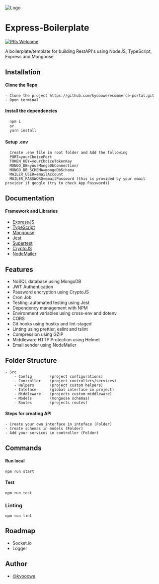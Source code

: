 ![Logo](https://mir-s3-cdn-cf.behance.net/project_modules/1400/74731f76965389.5c7945b0cfcc3.gif)

# Express-Boilerplate

[![PRs Welcome](https://img.shields.io/badge/PRs-welcome-brightgreen.svg?style=flat-square)](https://makeapullrequest.com)

A boilerplate/template for building RestAPI's using NodeJS, TypeScript, Express and Mongoose

## Installation

#### Clone the Repo

```
- Clone the project https://github.com/kyooowe/ecommerce-portal.git
- Open terminal
```

#### Install the dependencies

```bash
  npm i
  or
  yarn install
```

#### Setup .env

```
  Create .env file in root folder and Add the following
  PORT=yourChoicePort
  TOKEN_KEY=yourChoiceTokenKey
  MONGO_DB=yourMongoDbConnection/
  MONGO_DB_SCHEMA=mongoDbSchema
  MAILER_USER=emailAccount
  MAILER_PASSWORD=emailPassword (this is provided by your email provider if google (try to check App Password))
```

## Documentation

#### Framework and Libraries

-   [ExpressJS](https://expressjs.com/)
-   [TypeScript](https://www.typescriptlang.org/)
-   [Mongoose](https://mongoosejs.com/)
-   [Jest](https://jestjs.io/)
-   [Supertest](https://github.com/ladjs/supertest)
-   [CryptoJS](https://cryptojs.gitbook.io/docs/)
-   [NodeMailer](https://nodemailer.com/about/)

## Features

-   NoSQL database using MongoDB
-   JWT Authentication
-   Password encryption using CryptoJS
-   Cron Job
-   Testing: automated testing using Jest
-   Dependency management with NPM
-   Environment variables using cross-env and dotenv
-   CORS
-   Git hooks using hustky and lint-staged
-   Linting using prettier, eslint and tslint
-   Compression using GZIP
-   Middleware HTTP Protection using Helmet
-   Email sender using NodeMailer

## Folder Structure

    - Src
        - Config        (project configurations)
        - Controller    (project controllers/services)
        - Helpers       (project custom helpers)
        - Inteface      (global interface in project)
        - Middleware    (projects custom middleware)
        - Models        (mongoose schemas)
        - Routes        (projects routes)

#### Steps for creating API

    - Create your own interface in inteface (Folder)
    - Create schemas in models (Folder)
    - Add your services in controller (Folder)

## Commands

#### Run local

```
npm run start
```

#### Test

```
npm run test
```

### Linting

```
npm run lint
```

## Roadmap

-   Socket.io
-   Logger

## Author

-   [@kyooowe](https://www.github.com/kyooowe)
